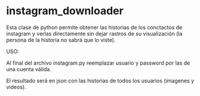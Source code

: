 # instagram_downloader

Esta clase de python permite obtener las historias de los conctactos de instagram y verlas directamente sin dejar rastros de su visualización (la persona de la historia no sabrá que lo viste).

USO:

Al final del archivo instagram.py reemplazar usuario y password por las de una cuenta válida.


El resultado será en json con las historias de todos los usuarios (imagenes y videos).
